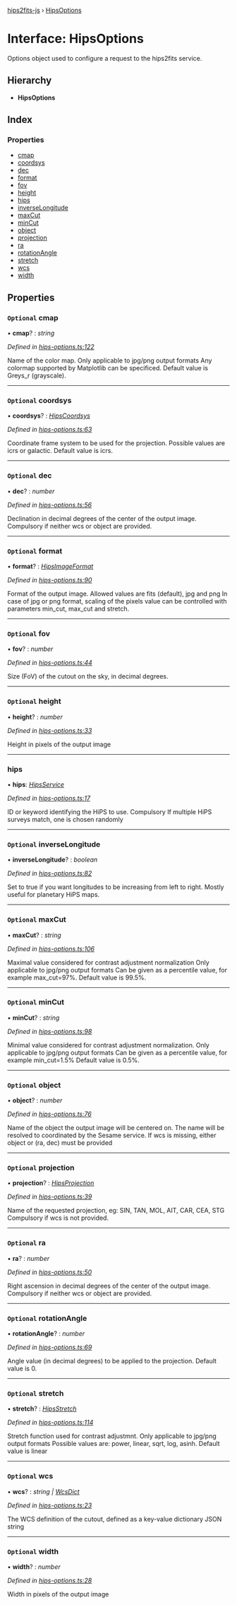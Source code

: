 [hips2fits-js](https://github.com/lloydevans/hips2fits-js/blob/master/docs/md/README.md) › [HipsOptions](https://github.com/lloydevans/hips2fits-js/blob/master/docs/md/interfaces/hipsoptions.md)

# Interface: HipsOptions

Options object used to configure a request to the hips2fits service.

## Hierarchy

* **HipsOptions**

## Index

### Properties

* [cmap](https://github.com/lloydevans/hips2fits-js/blob/master/docs/md/interfaces/hipsoptions.md#optional-cmap)
* [coordsys](https://github.com/lloydevans/hips2fits-js/blob/master/docs/md/interfaces/hipsoptions.md#optional-coordsys)
* [dec](https://github.com/lloydevans/hips2fits-js/blob/master/docs/md/interfaces/hipsoptions.md#optional-dec)
* [format](https://github.com/lloydevans/hips2fits-js/blob/master/docs/md/interfaces/hipsoptions.md#optional-format)
* [fov](https://github.com/lloydevans/hips2fits-js/blob/master/docs/md/interfaces/hipsoptions.md#optional-fov)
* [height](https://github.com/lloydevans/hips2fits-js/blob/master/docs/md/interfaces/hipsoptions.md#optional-height)
* [hips](https://github.com/lloydevans/hips2fits-js/blob/master/docs/md/interfaces/hipsoptions.md#hips)
* [inverseLongitude](https://github.com/lloydevans/hips2fits-js/blob/master/docs/md/interfaces/hipsoptions.md#optional-inverselongitude)
* [maxCut](https://github.com/lloydevans/hips2fits-js/blob/master/docs/md/interfaces/hipsoptions.md#optional-maxcut)
* [minCut](https://github.com/lloydevans/hips2fits-js/blob/master/docs/md/interfaces/hipsoptions.md#optional-mincut)
* [object](https://github.com/lloydevans/hips2fits-js/blob/master/docs/md/interfaces/hipsoptions.md#optional-object)
* [projection](https://github.com/lloydevans/hips2fits-js/blob/master/docs/md/interfaces/hipsoptions.md#optional-projection)
* [ra](https://github.com/lloydevans/hips2fits-js/blob/master/docs/md/interfaces/hipsoptions.md#optional-ra)
* [rotationAngle](https://github.com/lloydevans/hips2fits-js/blob/master/docs/md/interfaces/hipsoptions.md#optional-rotationangle)
* [stretch](https://github.com/lloydevans/hips2fits-js/blob/master/docs/md/interfaces/hipsoptions.md#optional-stretch)
* [wcs](https://github.com/lloydevans/hips2fits-js/blob/master/docs/md/interfaces/hipsoptions.md#optional-wcs)
* [width](https://github.com/lloydevans/hips2fits-js/blob/master/docs/md/interfaces/hipsoptions.md#optional-width)

## Properties

### `Optional` cmap

• **cmap**? : *string*

*Defined in [hips-options.ts:122](https://github.com/lloydevans/node-hips2fits/blob/6627b8c/src/hips-options.ts#L122)*

Name of the color map.
Only applicable to jpg/png output formats Any colormap supported by
Matplotlib can be specificed.
Default value is Greys_r (grayscale).

___

### `Optional` coordsys

• **coordsys**? : *[HipsCoordsys](https://github.com/lloydevans/hips2fits-js/blob/master/docs/md/enums/hipscoordsys.md)*

*Defined in [hips-options.ts:63](https://github.com/lloydevans/node-hips2fits/blob/6627b8c/src/hips-options.ts#L63)*

Coordinate frame system to be used for the projection.
Possible values are icrs or galactic.
Default value is icrs.

___

### `Optional` dec

• **dec**? : *number*

*Defined in [hips-options.ts:56](https://github.com/lloydevans/node-hips2fits/blob/6627b8c/src/hips-options.ts#L56)*

Declination in decimal degrees of the center of the output image.
Compulsory if neither wcs or object are provided.

___

### `Optional` format

• **format**? : *[HipsImageFormat](https://github.com/lloydevans/hips2fits-js/blob/master/docs/md/enums/hipsimageformat.md)*

*Defined in [hips-options.ts:90](https://github.com/lloydevans/node-hips2fits/blob/6627b8c/src/hips-options.ts#L90)*

Format of the output image.
Allowed values are fits (default), jpg and png In case of jpg or png
format, scaling of the pixels value can be controlled with parameters
min_cut, max_cut and stretch.

___

### `Optional` fov

• **fov**? : *number*

*Defined in [hips-options.ts:44](https://github.com/lloydevans/node-hips2fits/blob/6627b8c/src/hips-options.ts#L44)*

Size (FoV) of the cutout on the sky, in decimal degrees.

___

### `Optional` height

• **height**? : *number*

*Defined in [hips-options.ts:33](https://github.com/lloydevans/node-hips2fits/blob/6627b8c/src/hips-options.ts#L33)*

Height in pixels of the output image

___

###  hips

• **hips**: *[HipsService](https://github.com/lloydevans/hips2fits-js/blob/master/docs/md/enums/hipsservice.md)*

*Defined in [hips-options.ts:17](https://github.com/lloydevans/node-hips2fits/blob/6627b8c/src/hips-options.ts#L17)*

ID or keyword identifying the HiPS to use. Compulsory If multiple HiPS
surveys match, one is chosen randomly

___

### `Optional` inverseLongitude

• **inverseLongitude**? : *boolean*

*Defined in [hips-options.ts:82](https://github.com/lloydevans/node-hips2fits/blob/6627b8c/src/hips-options.ts#L82)*

Set to true if you want longitudes to be increasing from left to right.
Mostly useful for planetary HiPS maps.

___

### `Optional` maxCut

• **maxCut**? : *string*

*Defined in [hips-options.ts:106](https://github.com/lloydevans/node-hips2fits/blob/6627b8c/src/hips-options.ts#L106)*

Maximal value considered for contrast adjustment normalization
Only applicable to jpg/png output formats Can be given as a percentile
value, for example max_cut=97%.
Default value is 99.5%.

___

### `Optional` minCut

• **minCut**? : *string*

*Defined in [hips-options.ts:98](https://github.com/lloydevans/node-hips2fits/blob/6627b8c/src/hips-options.ts#L98)*

Minimal value considered for contrast adjustment normalization.
Only applicable to jpg/png output formats Can be given as a percentile
value, for example min_cut=1.5%
Default value is 0.5%.

___

### `Optional` object

• **object**? : *number*

*Defined in [hips-options.ts:76](https://github.com/lloydevans/node-hips2fits/blob/6627b8c/src/hips-options.ts#L76)*

Name of the object the output image will be centered on.
The name will be resolved to coordinated by the Sesame service.
If wcs is missing, either object or (ra, dec) must be provided

___

### `Optional` projection

• **projection**? : *[HipsProjection](https://github.com/lloydevans/hips2fits-js/blob/master/docs/md/enums/hipsprojection.md)*

*Defined in [hips-options.ts:39](https://github.com/lloydevans/node-hips2fits/blob/6627b8c/src/hips-options.ts#L39)*

Name of the requested projection, eg: SIN, TAN, MOL, AIT, CAR, CEA, STG
Compulsory if wcs is not provided.

___

### `Optional` ra

• **ra**? : *number*

*Defined in [hips-options.ts:50](https://github.com/lloydevans/node-hips2fits/blob/6627b8c/src/hips-options.ts#L50)*

Right ascension in decimal degrees of the center of the output image.
Compulsory if neither wcs or object are provided.

___

### `Optional` rotationAngle

• **rotationAngle**? : *number*

*Defined in [hips-options.ts:69](https://github.com/lloydevans/node-hips2fits/blob/6627b8c/src/hips-options.ts#L69)*

Angle value (in decimal degrees) to be applied to the projection.
Default value is 0.

___

### `Optional` stretch

• **stretch**? : *[HipsStretch](https://github.com/lloydevans/hips2fits-js/blob/master/docs/md/enums/hipsstretch.md)*

*Defined in [hips-options.ts:114](https://github.com/lloydevans/node-hips2fits/blob/6627b8c/src/hips-options.ts#L114)*

Stretch function used for contrast adjustmnt.
Only applicable to jpg/png output formats Possible values are: power,
linear, sqrt, log, asinh.
Default value is linear

___

### `Optional` wcs

• **wcs**? : *string | [WcsDict](https://github.com/lloydevans/hips2fits-js/blob/master/docs/md/interfaces/wcsdict.md)*

*Defined in [hips-options.ts:23](https://github.com/lloydevans/node-hips2fits/blob/6627b8c/src/hips-options.ts#L23)*

The WCS definition of the cutout, defined as a key-value dictionary
JSON string

___

### `Optional` width

• **width**? : *number*

*Defined in [hips-options.ts:28](https://github.com/lloydevans/node-hips2fits/blob/6627b8c/src/hips-options.ts#L28)*

Width in pixels of the output image
